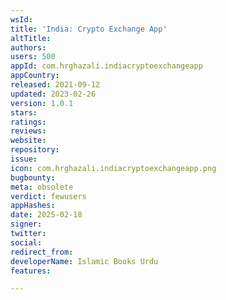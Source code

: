 ```yaml
---
wsId: 
title: 'India: Crypto Exchange App'
altTitle: 
authors: 
users: 500
appId: com.hrghazali.indiacryptoexchangeapp
appCountry: 
released: 2021-09-12
updated: 2023-02-26
version: 1.0.1
stars: 
ratings: 
reviews: 
website: 
repository: 
issue: 
icon: com.hrghazali.indiacryptoexchangeapp.png
bugbounty: 
meta: obsolete
verdict: fewusers
appHashes: 
date: 2025-02-18
signer: 
twitter: 
social: 
redirect_from: 
developerName: Islamic Books Urdu
features: 

---
```



